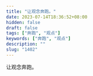 ```yaml
---
title: "让观念奔跑。"
date: 2023-07-14T18:36:52+08:00
hidden: false
draft: false
tags: ["奔跑", "观点"]
keywords: ["奔跑", "观点"]
description: ""
slug: "1402"
---
```


让观念奔跑。